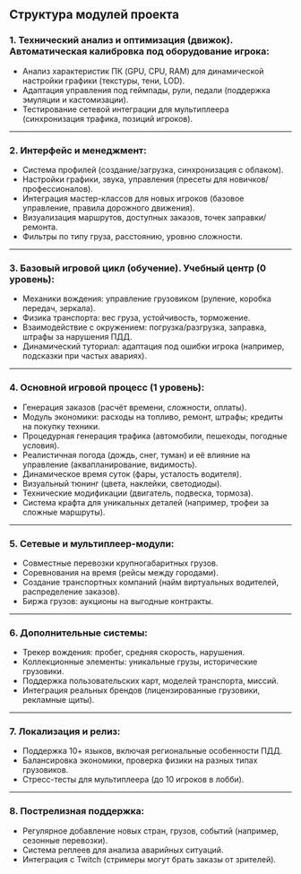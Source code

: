 ## **Структура модулей проекта**
### **1. Технический анализ и оптимизация (движок). Автоматическая калибровка под оборудование игрока**:
- Анализ характеристик ПК (GPU, CPU, RAM) для динамической настройки графики (текстуры, тени, LOD).
- Адаптация управления под геймпады, рули, педали (поддержка эмуляции и кастомизации).
- Тестирование сетевой интеграции для мультиплеера (синхронизация трафика, позиций игроков).

----------

### **2. Интерфейс и менеджмент:**
- Система профилей (создание/загрузка, синхронизация с облаком).
- Настройки графики, звука, управления (пресеты для новичков/профессионалов).
- Интеграция мастер-классов для новых игроков (базовое управление, правила дорожного движения).
- Визуализация маршрутов, доступных заказов, точек заправки/ремонта.
- Фильтры по типу груза, расстоянию, уровню сложности.

----------

### **3. Базовый игровой цикл (обучение). Учебный центр (0 уровень):**
- Механики вождения: управление грузовиком (руление, коробка передач, зеркала).
- Физика транспорта: вес груза, устойчивость, торможение.
- Взаимодействие с окружением: погрузка/разгрузка, заправка, штрафы за нарушения ПДД.
- Динамический туториал: адаптация под ошибки игрока (например, подсказки при частых авариях).

----------

### **4. Основной игровой процесс (1 уровень):**
- Генерация заказов (расчёт времени, сложности, оплаты).
- Модуль экономики: расходы на топливо, ремонт, штрафы; кредиты на покупку техники.
- Процедурная генерация трафика (автомобили, пешеходы, погодные условия).
- Реалистичная погода (дождь, снег, туман) и её влияние на управление (аквапланирование, видимость).
- Динамическое время суток (фары, усталость водителя).
- Визуальный тюнинг (цвета, наклейки, светодиоды).
- Технические модификации (двигатель, подвеска, тормоза).
- Система крафта для уникальных деталей (например, трофеи за сложные маршруты).

----------

### **5. Сетевые и мультиплеер-модули:**
- Совместные перевозки крупногабаритных грузов.
- Соревнования на время (рейсы между городами).
- Создание транспортных компаний (найм виртуальных водителей, распределение заказов).
- Биржа грузов: аукционы на выгодные контракты.

----------

### **6. Дополнительные системы:**
- Трекер вождения: пробег, средняя скорость, нарушения.
- Коллекционные элементы: уникальные грузы, исторические грузовики.
- Поддержка пользовательских карт, моделей транспорта, миссий.
- Интеграция реальных брендов (лицензированные грузовики, рекламные щиты).

----------

### **7. Локализация и релиз:**
- Поддержка 10+ языков, включая региональные особенности ПДД.
- Балансировка экономики, проверка физики на разных типах грузовиков.
- Стресс-тесты для мультиплеера (до 10 игроков в лобби).

----------

### **8. Пострелизная поддержка:**
- Регулярное добавление новых стран, грузов, событий (например, сезонные перевозки).
- Система реплеев для анализа аварийных ситуаций.
- Интеграция с Twitch (стримеры могут брать заказы от зрителей).
